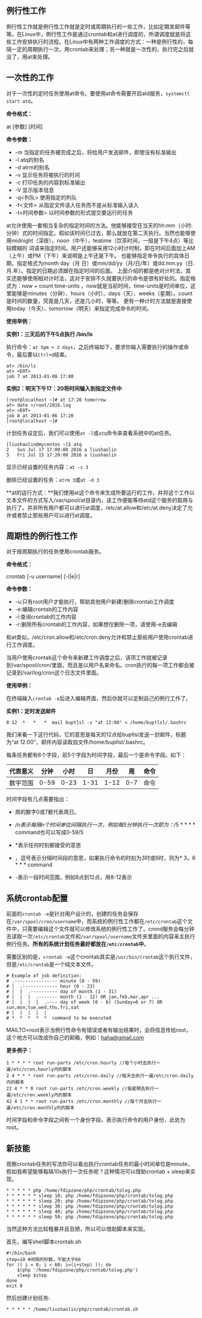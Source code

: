 ## 例行性工作

例行性工作就是例行性工作就是定时或周期执行的一些工作，比如定期发邮件等等。在Linux中，例行性工作是通过crontab和at进行调度的，所谓调度就是将这些工作安排执行的流程。在Linux中有两种工作调度的方式：一种是例行性的，每隔一定的周期执行一次，用crontab来处理；另一种就是一次性的，执行完之后就没了，用at来处理。

## 一次性的工作

对于一次性的定时任务使用at命令。要使用at命令需要开启atd服务，`systemctl start atd`。

**命令格式：**

at [参数] [时间]

**命令参数：**

* -m 当指定的任务被完成之后，将给用户发送邮件，即使没有标准输出
* -l atq的别名
* -d atrm的别名
* -v 显示任务将被执行的时间
* -c 打印任务的内容到标准输出
* -V 显示版本信息
* -q<列队> 使用指定的列队
* -f<文件> 从指定文件读入任务而不是从标准输入读入
* -t<时间参数> 以时间参数的形式提交要运行的任务

at允许使用一套相当复杂的指定时间的方法。他能够接受在当天的hh:mm（小时:分钟）式的时间指定。假如该时间已过去，那么就放在第二天执行。当然也能够使用midnight（深夜），noon（中午），teatime（饮茶时间，一般是下午4点）等比较模糊的 词语来指定时间。用户还能够采用12小时计时制，即在时间后面加上AM（上午）或PM（下午）来说明是上午还是下午。 也能够指定命令执行的具体日期，指定格式为month day（月 日）或mm/dd/yy（月/日/年）或dd.mm.yy（日.月.年）。指定的日期必须跟在指定时间的后面。 上面介绍的都是绝对计时法，其实还能够使用相对计时法，这对于安排不久就要执行的命令是很有好处的。指定格式为：now + count time-units ，now就是当前时间，time-units是时间单位，这里能够是minutes（分钟）、hours（小时）、days（天）、weeks（星期）。count是时间的数量，究竟是几天，还是几小时，等等。 更有一种计时方法就是直接使用today（今天）、tomorrow（明天）来指定完成命令的时间。

**使用举例：**

**实例1：三天后的下午5点执行 /bin/ls**

执行命令：`at 5pm + 3 days`，之后终端如下，要求你输入需要执行的操作或命令，最后要以`Ctrl+d`结束。

```
at> /bin/ls
at> <EOT>
job 7 at 2013-01-08 17:00
```

**实例2：明天下午17：20将时间输入到指定文件中**

```
[root@localhost ~]# at 17:20 tomorrow
at> date >/root/2016.log
at> <EOT>
job 8 at 2013-01-06 17:20
[root@localhost ~]#
```

计划任务设定后，我们可以使用`at -l`或`atq`命令来查看系统中的at任务。

```
[liushaolin@mycentos ~]$ atq
2	Sun Jul 17 17:00:00 2016 a liushaolin
3	Fri Jul 15 17:20:00 2016 a liushaolin
```

显示已经设置的任务内容：`at -c 3`

删除已经设置的任务：`atrm 3`或`at -d 3`

**at的运行方式：**我们使用at这个命令来生成所要运行的工作，并将这个工作以文本文件的方式写入/var/spool/at目录内，该工作便能等待atd这个服务的取用与执行了。并非所有用户都可以进行at调度，/etc/at.allow和/etc/at.deny决定了允许或者禁止那些用户可以进行at调度。

## 周期性的例行性工作

对于按周期执行的任务使用crontab服务。

**命令格式：**

crontab [-u username] [-l|e|r]

**命令参数：**

* -u:只有root用户才能执行，帮助其他用户新建/删除crontab工作调度
* -e:编辑crontab的工作内容
* -l:查询crontab的工作内容
* -r:删除所有crontab的工作内容，如果想仅删除一项，请使用-e去编辑

和at类似，/etc/cron.allow和/etc/cron.deny允许和禁止那些用户使用crontab进行工作调度。

当用户使用crontab这个命令来新建工作调度之后，该项工作就被记录到/var/spool/cron/里面，而且是以用户名来命名。cron执行的每一项工作都会被记录到/var/log/cron这个日志文件里面。

**使用举例：**

在终端输入`crontab -e`后进入编辑界面，然后你就可以定制自己的例行工作了。

**实例1：定时发送邮件**

```
0 12  *   *   *  mail buptlsl -s "at 12:00" < /home/buptlsl/.bashrc
```

我们来看一下这行代码，它的意思是每天的12点给buptlsl发送一封邮件，标题为“at 12:00”，邮件内容读取自文件/home/buptlsl/.bashrc。

每条任务都有6个字段，前5个字段为时间字段，最后一个是命令字段。如下：

|代表意义|分钟|小时|日|月份|周|命令|
|-------|---|---|--|---|--|--|
|数字范围|0-59|0-23|1-31|1-12|0-7|命令|

时间字段有几点需要指出：

- 周的数字0或7都代表周日。

- */n表示每隔n个时间单位间隔执行一次，例如每5分钟执行一次即为：*/5 * * * *  command也可以写成0-59/5

- *表示任何时刻都接受的意思

- ，逗号表示分隔时间段的意思，如果执行命令的时刻为3时或6时，则为* 3，6 * * *  command

- -表示一段时间范围，例如8点到12点，用8-12表示

## 系统crontab配置

前面的`crontab -e`是针对用户设计的，创建的任务会保存在`/var/spool/cron/username`中，而系统的例行性工作都在`/etc/crontab`这个文件中，只需要编辑这个文件就可以修改系统的例行性工作了。crond服务会每分钟去读取一次`/etc/crontab`文件和`/var/spool/username`文件夹里面的内容来主执行例行任务。**所有的系统计划任务最好都放在`/etc/crontab`中**。

需要区别的是，`crontab -e`这个crontab其实是`/usr/bin/crontab`这个执行文件，但是`/etc/crontab`是一个纯文本文件。

```
# Example of job definition:
# .---------------- minute (0 - 59)
# |  .------------- hour (0 - 23)
# |  |  .---------- day of month (1 - 31)
# |  |  |  .------- month (1 - 12) OR jan,feb,mar,apr ...
# |  |  |  |  .---- day of week (0 - 6) (Sunday=0 or 7) OR sun,mon,tue,wed,thu,fri,sat
# |  |  |  |  |
# *  *  *  *  *  command to be executed
```

MAILTO=root表示当例行性命令有错误或者有输出结果时，会将信息传给root，这个地方可以改成你自己的邮箱，例如：haha@gmail.com

**更多例子：**

```
1 * * * * root run-parts /etc/cron.hourly //每个小时去执行一遍/etc/cron.hourly内的脚本
2 4 * * * root run-parts /etc/cron.daily //每天去执行一遍/etc/cron.daily内的脚本
22 4 * * 0 root run-parts /etc/cron.weekly //每星期去执行一遍/etc/cron.weekly内的脚本
42 4 1 * * root run-parts /etc/cron.monthly //每个月去执行一遍/etc/cron.monthly内的脚本
```

时间字段和命令字段之间有一个身份字段，表示执行命令的用户身份，此处为root。

## 新技能

观察crontab任务的写法你可以看出执行crontab任务的最小时间单位是minute，假如我希望能够每隔10s执行一次任务呢？这种情况可以借助crontab + sleep来实现。

```
* * * * * php /home/fdipzone/php/crontab/tolog.php
* * * * * * sleep 10; php /home/fdipzone/php/crontab/tolog.php
* * * * * * sleep 20; php /home/fdipzone/php/crontab/tolog.php
* * * * * * sleep 30; php /home/fdipzone/php/crontab/tolog.php
* * * * * * sleep 40; php /home/fdipzone/php/crontab/tolog.php
* * * * * * sleep 50; php /home/fdipzone/php/crontab/tolog.php
```

当然这种方法比较粗暴并且丑陋，所以可以借助脚本来实现。

首先，编写shell脚本crontab.sh

```
#!/bin/bash
step=10 #间隔的秒数，不能大于60
for (( i = 0; i < 60; i=(i+step) )); do
    $(php '/home/fdipzone/php/crontab/tolog.php')
    sleep $step
done
exit 0
```

然后创建计划任务:

```
* * * * * /home/liushaolin/php/crontab/crontab.sh
```



